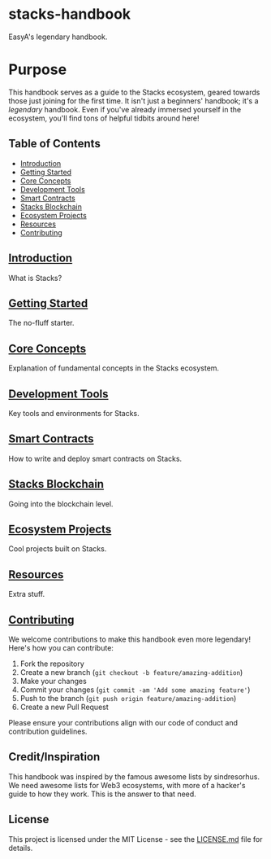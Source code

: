# stacks-handbook
EasyA's legendary handbook. 

# Purpose

This handbook serves as a guide to the Stacks ecosystem, geared towards those just joining for the first time. It isn't just a beginners' handbook; it's a *legendary* handbook. Even if you've already immersed yourself in the ecosystem, you'll find tons of helpful tidbits around here!


## Table of Contents

- [Introduction](#introduction)
- [Getting Started](#getting-started)
- [Core Concepts](#core-concepts)
- [Development Tools](#development-tools)
- [Smart Contracts](#smart-contracts)
- [Stacks Blockchain](#stacks-blockchain)
- [Ecosystem Projects](#ecosystem-projects)
- [Resources](#resources)
- [Contributing](#contributing)

## [Introduction](#introduction)

What is Stacks?

## [Getting Started](#getting-started)

The no-fluff starter.

## [Core Concepts](#core-concepts)

Explanation of fundamental concepts in the Stacks ecosystem.

## [Development Tools](#development-tools)

Key tools and environments for Stacks.

## [Smart Contracts](#smart-contracts)

How to write and deploy smart contracts on Stacks.

## [Stacks Blockchain](#stacks-blockchain)

Going into the blockchain level.

## [Ecosystem Projects](#ecosystem-projects)

Cool projects built on Stacks.

## [Resources](#resources)

Extra stuff.

## [Contributing](#contributing)

We welcome contributions to make this handbook even more legendary! Here's how you can contribute:

1. Fork the repository
2. Create a new branch (`git checkout -b feature/amazing-addition`)
3. Make your changes
4. Commit your changes (`git commit -am 'Add some amazing feature'`)
5. Push to the branch (`git push origin feature/amazing-addition`)
6. Create a new Pull Request

Please ensure your contributions align with our code of conduct and contribution guidelines.

## Credit/Inspiration

This handbook was inspired by the famous awesome lists by sindresorhus. We need awesome lists for Web3 ecosystems, with more of a hacker's guide to how they work. This is the answer to that need.

## License

This project is licensed under the MIT License - see the [LICENSE.md](LICENSE.md) file for details.
